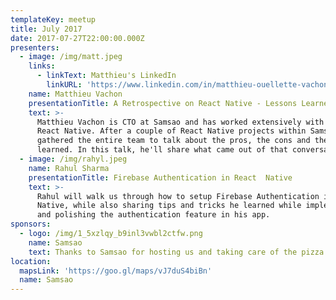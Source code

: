 ```yaml
---
templateKey: meetup
title: July 2017
date: 2017-07-27T22:00:00.000Z
presenters:
  - image: /img/matt.jpeg
    links:
      - linkText: Matthieu's LinkedIn
        linkURL: 'https://www.linkedin.com/in/matthieu-ouellette-vachon-b383953/'
    name: Matthieu Vachon
    presentationTitle: A Retrospective on React Native - Lessons Learned
    text: >-
      Matthieu Vachon is CTO at Samsao and has worked extensively with React and
      React Native. After a couple of React Native projects within Samsao, he
      gathered the entire team to talk about the pros, the cons and the lessons
      learned. In this talk, he'll share what came out of that conversation.
  - image: /img/rahyl.jpeg
    name: Rahul Sharma
    presentationTitle: Firebase Authentication in React  Native
    text: >-
      Rahul will walk us through how to setup Firebase Authentication in React
      Native, while also sharing tips and tricks he learned while implementing
      and polishing the authentication feature in his app.
sponsors:
  - logo: /img/1_5xzlqy_b9inl3vwbl2ctfw.png
    name: Samsao
    text: Thanks to Samsao for hosting us and taking care of the pizza and beers!
location:
  mapsLink: 'https://goo.gl/maps/vJ7duS4biBn'
  name: Samsao
---
```


